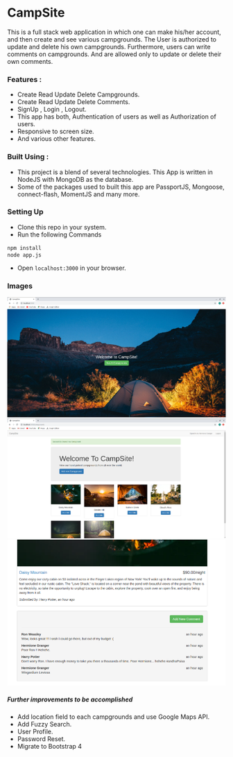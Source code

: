 # CampSite

This is a full stack web application in which one can make his/her account, and then create and see various campgrounds.
The User is authorized to update and delete his own campgrounds. Furthermore, users can write comments on campgrounds. And are allowed only to update or delete their own comments.

### Features :
* Create Read Update Delete Campgrounds.
* Create Read Update Delete Comments.
* SignUp , Login , Logout.
* This app has both, Authentication of users as well as Authorization of users.
* Responsive to screen size.
* And various other features.

### Built Using :
* This project is a blend of several technologies. This App is written in NodeJS with MongoDB as the database.
* Some of the packages used to built this app are PassportJS, Mongoose, connect-flash, MomentJS and many more.

### Setting Up
* Clone this repo in your system.
* Run the following Commands
```
npm install
node app.js
```
* Open `localhost:3000` in your browser.

### Images

!["Landing Page"](./screenshots/LandingPage.png "Landing Page")
!["Campgrounds Page"](./screenshots/CampgroundsPage.png "Campgrounds Page")
!["Comment Section"](./screenshots/Comments.png "Comments Section")

##### Further improvements to be accomplished

* Add location field to each campgrounds and use Google Maps API.
* Add Fuzzy Search.
* User Profile.
* Password Reset.
* Migrate to Bootstrap 4
